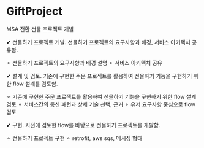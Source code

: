 # GiftProject
MSA 전환 선물 프로젝트 개발

✔ 선물하기 프로젝트 개발.
선물하기 프로젝트의 요구사항과 배경, 서비스 아키텍처 공유함.

⚬ 선물하기 프로젝트의 요구사항과 배경 설명
⚬ 서비스 아키텍처 공유


✔ 설계 및 검토.
기존에 구현한 주문 프로젝트를 활용하여 선물하기 기능을 구현하기 위한 flow 설계를 검토함.

⚬ 기존에 구현한 주문 프로젝트를 활용하여 선물하기 기능을 구현하기 위한 flow 설계 검토
⚬ 서비스간의 통신 패턴과 상세 기술 선택, 근거
⚬ 유저 요구사항 중심으로 flow 검토


✔ 구현.
사전에 검토한 flow를 바탕으로 선물하기 프로젝트를 개발함.

⚬ 선물하기 프로젝트 구현
⚬ retrofit, aws sqs, 메시징 형태
